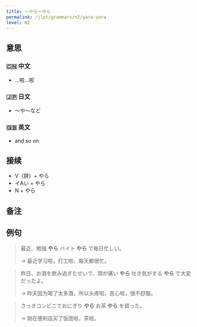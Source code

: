 ```yaml
---
title: 〜やら〜やら
permalink: /jlpt/grammars/n2/yara-yara
level: N2
---
```


## 意思

### 🇨🇳 中文

- …啦…啦

### 🇯🇵 日文

- 〜や〜など

### 🇬🇧 英文

- and so on

## 接续

- V（辞）+ やら
- イAい + やら
- N + やら

## 备注


## 例句

> 最近、勉強 **やら** バイト **やら** で毎日忙しい。
>
> →  最近学习啦，打工啦，每天都很忙。

> 昨日、お酒を飲み過ぎたせいで、頭が痛い **やら** 吐き気がする **やら** で大変だったよ。
>
> → 昨天因为喝了太多酒，所以头疼啦，恶心啦，很不舒服。

> さっきコンビニでおにぎり **やら** お茶 **やら** を買った。
>
> → 刚在便利店买了饭团啦，茶啦。

